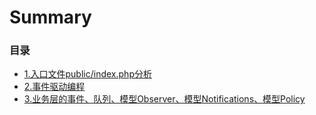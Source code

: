 # Summary

### 目录

* [1.入口文件public/index.php分析](docs/1.md)
* [2.事件驱动编程](docs/2.md)
* [3.业务层的事件、队列、模型Observer、模型Notifications、模型Policy](docs/3.md)
